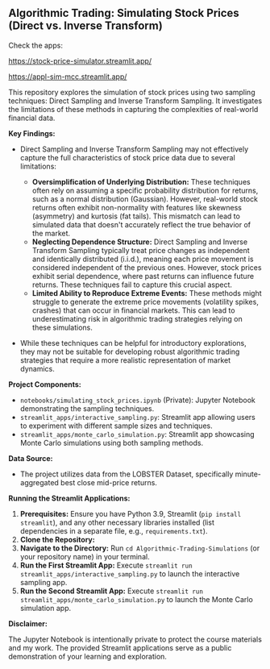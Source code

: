 ## Algorithmic Trading: Simulating Stock Prices (Direct vs. Inverse Transform)

Check the apps:

https://stock-price-simulator.streamlit.app/

https://appl-sim-mcc.streamlit.app/


This repository explores the simulation of stock prices using two sampling techniques: Direct Sampling and Inverse Transform Sampling. It investigates the limitations of these methods in capturing the complexities of real-world financial data.

**Key Findings:**

* Direct Sampling and Inverse Transform Sampling may not effectively capture the full characteristics of stock price data due to several limitations:
    * **Oversimplification of Underlying Distribution:** These techniques often rely on assuming a specific probability distribution for returns, such as a normal distribution (Gaussian). However, real-world stock returns often exhibit non-normality with features like skewness (asymmetry) and kurtosis (fat tails). This mismatch can lead to simulated data that doesn't accurately reflect the true behavior of the market.
    * **Neglecting Dependence Structure:** Direct Sampling and Inverse Transform Sampling typically treat price changes as independent and identically distributed (i.i.d.), meaning each price movement is considered independent of the previous ones. However, stock prices exhibit serial dependence, where past returns can influence future returns. These techniques fail to capture this crucial aspect.
    * **Limited Ability to Reproduce Extreme Events:** These methods might struggle to generate the extreme price movements (volatility spikes, crashes) that can occur in financial markets. This can lead to underestimating risk in algorithmic trading strategies relying on these simulations.

* While these techniques can be helpful for introductory explorations, they may not be suitable for developing robust algorithmic trading strategies that require a more realistic representation of market dynamics.

**Project Components:**

* `notebooks/simulating_stock_prices.ipynb` (Private): Jupyter Notebook demonstrating the sampling techniques.
* `streamlit_apps/interactive_sampling.py`: Streamlit app allowing users to experiment with different sample sizes and techniques.
* `streamlit_apps/monte_carlo_simulation.py`: Streamlit app showcasing Monte Carlo simulations using both sampling methods.

**Data Source:**

* The project utilizes data from the LOBSTER Dataset, specifically minute-aggregated best close mid-price returns.

**Running the Streamlit Applications:**

1. **Prerequisites:** Ensure you have Python 3.9, Streamlit (`pip install streamlit`), and any other necessary libraries installed (list dependencies in a separate file, e.g., `requirements.txt`).
2. **Clone the Repository:** 
3. **Navigate to the Directory:** Run `cd Algorithmic-Trading-Simulations` (or your repository name) in your terminal.
4. **Run the First Streamlit App:** Execute `streamlit run streamlit_apps/interactive_sampling.py` to launch the interactive sampling app.
5. **Run the Second Streamlit App:** Execute `streamlit run streamlit_apps/monte_carlo_simulation.py` to launch the Monte Carlo simulation app.

**Disclaimer:**

The Jupyter Notebook is intentionally private to protect the course materials and my work. The provided Streamlit applications serve as a public demonstration of your learning and exploration.
